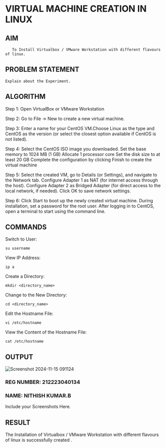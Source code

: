  # VIRTUAL MACHINE CREATION IN LINUX
  ## AIM
       To Install Virtualbox / VMware Workstation with different flavours of linux.
## PROBLEM STATEMENT
    Explain about the Experiment.

## ALGORITHM
Step 1:
Open VirtualBox or VMware Workstation

Step 2:
Go to File -> New to create a new virtual machine.

Step 3:
Enter a name for your CentOS VM.Choose Linux as the type and CentOS as the version (or select the closest option available if CentOS is not listed).

Step 4:
Select the CentOS ISO image you downloaded.
Set the base memory to 1024 MB (1 GB)
Allocate 1 processor core
Set the disk size to at least 20 GB
Complete the configuration by clicking Finish to create the virtual machine

Step 5:
Select the created VM, go to Details (or Settings), and navigate to the Network tab.
Configure Adapter 1 as NAT (for internet access through the host).
Configure Adapter 2 as Bridged Adapter (for direct access to the local network, if needed).
Click OK to save network settings.

Step 6:
Click Start to boot up the newly created virtual machine.
During installation, set a password for the root user.
After logging in to CentOS, open a terminal to start using the command line.

## COMMANDS
Switch to User:
```
su username
```
View IP Address:
```
ip a
```
Create a Directory:
```
mkdir <directory_name>
```
Change to the New Directory:
```
cd <directory_name>
```
Edit the Hostname File:
```
vi /etc/hostname
```
View the Content of the Hostname File:
```
cat /etc/hostname
```

## OUTPUT
![Screenshot 2024-11-15 091124](https://github.com/user-attachments/assets/34339d3e-ff60-42a6-8ac3-60e6d839f480)

### REG NUMBER: 212223040134
### NAME: NITHISH KUMAR.B
 
 Include your Screenshots Here.
## RESULT
The Installation of Virtualbox / VMware Workstation with different flavours of linux is successfully created .

  

